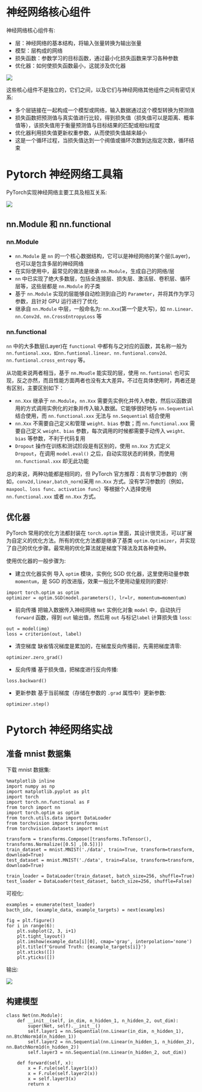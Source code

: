 # 神经网络核心组件

神经网络核心组件有:
- 层：神经网络的基本结构，将输入张量转换为输出张量
- 模型：层构成的网络
- 损失函数：参数学习的目标函数，通过最小化损失函数来学习各种参数
- 优化器：如何使损失函数最小，这就涉及优化器


![](./imgs/nn.png)

这些核心组件不是独立的，它们之间，以及它们与神经网络其他组件之间有密切关系:

- 多个层链接在一起构成一个模型或网络，输入数据通过这个模型转换为预测值
- 损失函数把预测值与真实值进行比较，得到损失值（损失值可以是距离、概率值等），该损失值用于衡量预测值与目标结果的匹配或相似程度
- 优化器利用损失值更新权重参数，从而使损失值越来越小
- 这是一个循环过程，当损失值达到一个阀值或循环次数到达指定次数，循环结束

# Pytorch 神经网络工具箱

PyTorch实现神经网络主要工具及相互关系:

![](./imgs/torch_nn_tools.png)

## nn.Module 和 nn.functional

### nn.Module
- `nn.Module` 是 `nn` 的一个核心数据结构，它可以是神经网络的某个层(Layer)，也可以是包含多层的神经网络
- 在实际使用中，最常见的做法是继承 `nn.Module`，生成自己的网络/层
- `nn` 中已实现了绝大多数层，包括全连接层、损失层、激活层、卷积层、循环层等，这些层都是 `nn.Module` 的子类
- 基于 `nn.Module` 实现的层能够自动检测到自己的 `Parameter`，并将其作为学习参数，且针对 GPU 运行进行了优化
- 继承自 `nn.Module` 中层，一般命名为: `nn.Xxx`(第一个是大写)，如 `nn.Linear、nn.Conv2d、nn.CrossEntropyLoss` 等

### nn.functional
`nn` 中的大多数层(Layer)在 `functional` 中都有与之对应的函数，其名称一般为 `nn.funtional.xxx，如nn.funtional.linear、nn.funtional.conv2d、nn.funtional.cross_entropy` 等。

从功能来说两者相当，基于 `nn.Moudle` 能实现的层，使用 `nn.funtional` 也可实现，反之亦然，而且性能方面两者也没有太大差异。不过在具体使用时，两者还是有区别，主要区别如下：
- `nn.Xxx` 继承于 `nn.Module`，`nn.Xxx` 需要先实例化并传入参数，然后以函数调用的方式调用实例化的对象并传入输入数据。它能够很好地与 `nn.Sequential` 结合使用，而 `nn.functional.xxx` 无法与 `nn.Sequential` 结合使用
- `nn.Xxx` 不需要自己定义和管理 `weight、bias` 参数；而 `nn.functional.xxx` 需要自己定义 `weight、bias` 参数，每次调用的时候都需要手动传入 `weight、bias` 等参数，不利于代码复用
- `Dropout` 操作在训练和测试阶段是有区别的，使用 `nn.Xxx` 方式定义 `Dropout`，在调用 `model.eval()` 之后，自动实现状态的转换，而使用 `nn.functional.xxx` 却无此功能

总的来说，两种功能都是相同的，但 PyTorch 官方推荐：具有学习参数的（例如，`conv2d,linear,batch_norm`)采用 `nn.Xxx` 方式。没有学习参数的（例如，`maxpool、loss func、activation func`）等根据个人选择使用 `nn.functional.xxx` 或者 `nn.Xxx` 方式。

## 优化器
PyTorch 常用的优化方法都封装在 `torch.optim` 里面，其设计很灵活，可以扩展为自定义的优化方法。所有的优化方法都是继承了基类 `optim.Optimizer`，并实现了自己的优化步骤。最常用的优化算法就是梯度下降法及其各种变种。

使用优化器的一般步骤为:
- 建立优化器实例
导入 `optim` 模块，实例化 SGD 优化器，这里使用动量参数 `momentum`，是 SGD 的改进版，效果一般比不使用动量规则的要好:
```
import torch.optim as optim
optimizer = optim.SGD(model.parameters(), lr=lr, momentum=momentum)
```

- 前向传播
把输入数据传入神经网络 `Net` 实例化对象 `model` 中，自动执行 `forward` 函数，得到 `out` 输出值，然后用 `out` 与标记`label` 计算损失值 `loss`:
```
out = model(img)
loss = criterion(out, label)
```

- 清空梯度
缺省情况梯度是累加的，在梯度反向传播前，先需把梯度清零:
```
optimizer.zero_grad()
```

- 反向传播
基于损失值，把梯度进行反向传播:
```
loss.backward()
```

- 更新参数
基于当前梯度（存储在参数的 `.grad` 属性中）更新参数:
```
optimizer.step()
```

# Pytorch 神经网络实战
## 准备 mnist 数据集

下载 mnist 数据集:
```
%matplotlib inline
import numpy as np
import matplotlib.pyplot as plt
import torch
import torch.nn.functional as F
from torch import nn
import torch.optim as optim
from torch.utils.data import DataLoader
from torchvision import transforms
from torchvision.datasets import mnist

transform = transforms.Compose([transforms.ToTensor(), transforms.Normalize([0.5] ,[0.5])])
train_dataset = mnist.MNIST('./data', train=True, transform=transform, download=True)
test_dataset = mnist.MNIST('./data', train=False, transform=transform, download=True)

train_loader = DataLoader(train_dataset, batch_size=256, shuffle=True)
test_loader = DataLoader(test_dataset, batch_size=256, shuffle=False)
```

可视化:
```
examples = enumerate(test_loader)
bacth_idx, (example_data, example_targets) = next(examples)

fig = plt.figure()
for i in range(6):
    plt.subplot(2, 3, i+1)
    plt.tight_layout()
    plt.imshow(example_data[i][0], cmap='gray', interpolation='none')
    plt.title(f'Ground Truth: {example_targets[i]}')
    plt.xticks([])
    plt.yticks([])
```
输出:

![](./imgs/mnist.png)

## 构建模型

```
class Net(nn.Module):
    def __init__(self, in_dim, n_hidden_1, n_hidden_2, out_dim):
        super(Net, self).__init__()
        self.layer1 = nn.Sequential(nn.Linear(in_dim, n_hidden_1), nn.BtchNorm1d(n_hidden_1))
        self.layer2 = nn.Sequential(nn.Linear(n_hidden_1, n_hidden_2), nn.BatchNorm1d(n_hidden_2))
        self.layer3 = nn.Sequential(nn.Linear(n_hidden_2, out_dim))

    def forward(self, x):
        x = F.rule(self.layer1(x))
        x = F.rule(self.layer2(x))
        x = self.layer3(x)
        return x
```
